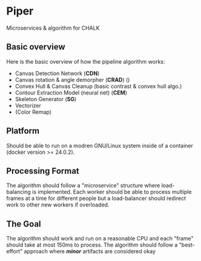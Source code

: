 # Piper

Microservices & algorithm for CHALK

## Basic overview

Here is the basic overview of how the pipeline algorithm works:

- Canvas Detection Network (**CDN**)
- Canvas rotation & angle demorpher (**CRAD**) ()
- Convex Hull & Canvas Cleanup (basic contrast & convex hull algo.)
- Contour Extraction Model (neural net) (**CEM**)
- Skeleton Generator (**SG**)
- Vectorizer
- (Color Remap)

## Platform
Should be able to run on a modren GNU/Linux system inside of a container (docker version >= 24.0.2). 

## Processing Format

The algorithm should follow a "microservice" structure where load-balancing is implemented. Each worker should be able to process multiple
frames at a time for different people but a load-balancer should redirect work to other new workers if overloaded.

## The Goal

The algorithm should work and run on a reasonable CPU and each "frame" should take at most 150ms to process. The algorithm should follow a "best-effort" approach where **_minor_** artifacts are considered okay
